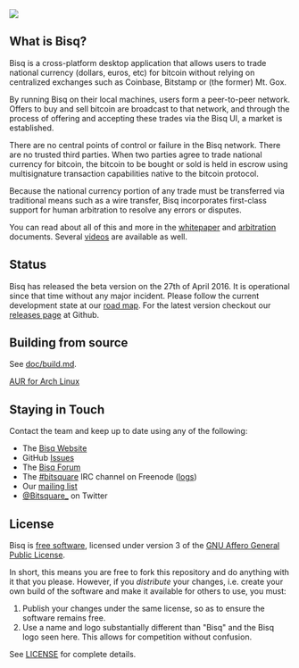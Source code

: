 <img src="https://bisq.io/wp-content/uploads/2014/09/bitsquare-home2.jpg"/>


What is Bisq?
------------------

Bisq is a cross-platform desktop application that allows users to trade national currency (dollars, euros, etc) for bitcoin without relying on centralized exchanges such as Coinbase, Bitstamp or (the former) Mt. Gox.

By running Bisq on their local machines, users form a peer-to-peer network. Offers to buy and sell bitcoin are broadcast to that network, and through the process of offering and accepting these trades via the Bisq UI, a market is established.

There are no central points of control or failure in the Bisq network. There are no trusted third parties. When two parties agree to trade national currency for bitcoin, the bitcoin to be bought or sold is held in escrow using multisignature transaction capabilities native to the bitcoin protocol.

Because the national currency portion of any trade must be transferred via traditional means such as a wire transfer, Bisq incorporates first-class support for human arbitration to resolve any errors or disputes.

You can read about all of this and more in the [whitepaper](https://bisq.io/bitsquare.pdf) and [arbitration](https://bisq.io/arbitration_system.pdf) documents. Several [videos](https://bisq.io/blog/category/video) are available as well.

Status
------
Bisq has released the beta version on the 27th of April 2016. It is operational since that time without any major incident.
Please follow the current development state at our [road map]( https://bisq.io/roadmap).
For the latest version checkout our [releases page](https://github.com/bisq-network/bisq-exchange/releases) at Github.

Building from source
--------------------

See [doc/build.md](doc/build.md).

[AUR for Arch Linux](https://aur.archlinux.org/packages/bisq-git/)


Staying in Touch
----------------

Contact the team and keep up to date using any of the following:

 - The [Bisq Website](https://bisq.io)
 - GitHub [Issues](https://github.com/bisq-network/bisq-exchange/issues)
 - The [Bisq Forum]( https://forum.bisq.io)
 - The [#bitsquare](https://webchat.freenode.net/?channels=bitsquare) IRC channel on Freenode ([logs](https://botbot.me/freenode/bitsquare)) 
 - Our [mailing list](https://groups.google.com/forum/#!forum/bitsquare)
 - [@Bitsquare_](https://twitter.com/bitsquare_) on Twitter


License
-------

Bisq is [free software](https://www.gnu.org/philosophy/free-sw.html), licensed under version 3 of the [GNU Affero General Public License](https://gnu.org/licenses/agpl.html).

In short, this means you are free to fork this repository and do anything with it that you please. However, if you _distribute_ your changes, i.e. create your own build of the software and make it available for others to use, you must:

 1. Publish your changes under the same license, so as to ensure the software remains free.
 2. Use a name and logo substantially different than "Bisq" and the Bisq logo seen here. This allows for competition without confusion.

See [LICENSE](LICENSE) for complete details.
